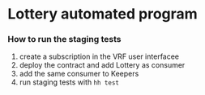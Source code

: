 # Lottery automated program

### How to run the staging tests

1. create a subscription in the VRF user interfacee
2. deploy the contract and add Lottery as consumer
3. add the same consumer to Keepers
4. run staging tests with `hh test`
